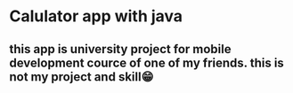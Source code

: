 # Calulator app with java
## this app is university project for mobile development cource of one of my friends. this is not my project and skill😁